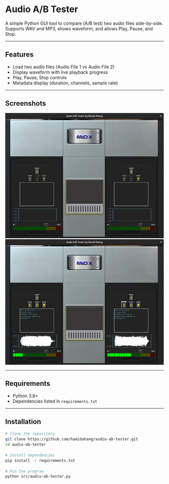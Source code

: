 # Audio A/B Tester

A simple Python GUI tool to compare (A/B test) two audio files side-by-side.  
Supports WAV and MP3, shows waveform, and allows Play, Pause, and Stop.

---

## Features

- Load two audio files (Audio File 1 vs Audio File 2)  
- Display waveform with live playback progress  
- Play, Pause, Stop controls  
- Metadata display (duration, channels, sample rate)  

---

## Screenshots

![Main Window](../icons/audio-ab-tester-1.png)  
![Waveform View](../icons/audio-ab-tester-2.png)  

---

## Requirements

- Python 3.8+  
- Dependencies listed in `requirements.txt`  

---

## Installation

```bash
# Clone the repository
git clone https://github.com/hamidahang/audio-ab-tester.git
cd audio-ab-tester

# Install dependencies
pip install -r requirements.txt

# Run the program
python src/audio-ab-tester.py

